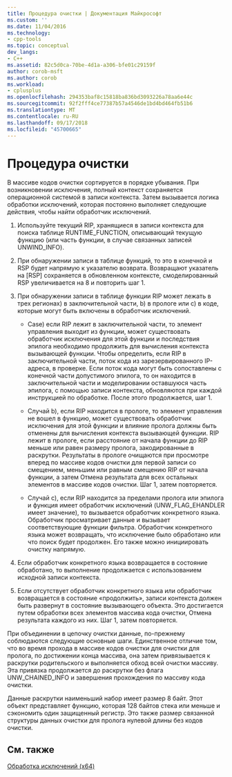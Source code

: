 ```yaml
---
title: Процедура очистки | Документация Майкрософт
ms.custom: ''
ms.date: 11/04/2016
ms.technology:
- cpp-tools
ms.topic: conceptual
dev_langs:
- C++
ms.assetid: 82c5d0ca-70be-4d1a-a306-bfe01c29159f
author: corob-msft
ms.author: corob
ms.workload:
- cplusplus
ms.openlocfilehash: 294353baf8c15818ba836bd3093226a78aa6e44c
ms.sourcegitcommit: 92f2fff4ce77387b57a4546de1bd4bd464fb51b6
ms.translationtype: MT
ms.contentlocale: ru-RU
ms.lasthandoff: 09/17/2018
ms.locfileid: "45700665"
---
```

# <a name="unwind-procedure"></a>Процедура очистки

В массиве кодов очистки сортируется в порядке убывания. При возникновении исключения, полный контекст сохраняется операционной системой в записи контекста. Затем вызывается логика обработки исключений, которая постоянно выполняет следующие действия, чтобы найти обработчик исключений.

1. Используйте текущий RIP, хранящиеся в записи контекста для поиска таблице RUNTIME_FUNCTION, описывающий текущую функцию (или часть функции, в случае связанных записей UNWIND_INFO).

1. При обнаружении записи в таблице функций, то это в конечной и RSP будет напрямую к указателю возврата. Возвращают указатель на [RSP] сохраняется в обновленном контексте, смоделированный RSP увеличивается на 8 и повторить шаг 1.

1. При обнаружении записи в таблице функции RIP может лежать в трех регионах) в заключительной части, b) в прологе или c) в коде, которые могут быть включены в обработчик исключений.

   - Case) если RIP лежит в заключительной части, то элемент управления выходит из функции, может существовать обработчик исключения для этой функции и последствия эпилога необходимо продолжить для вычисления контекста вызывающей функции. Чтобы определить, если RIP в заключительной части, поток кода из зарезервированного IP-адреса, в проверке. Если поток кода могут быть сопоставлены с конечной части допустимого эпилога, то он находится в заключительной части и моделировании оставшуюся часть эпилога, с помощью записи контекста, обновляются при каждой инструкцией по обработке. После этого продолжается, шаг 1.

   - Случай b), если RIP находится в прологе, то элемент управления не вошел в функцию, может существовать обработчик исключения для этой функции и влияние пролога должны быть отменены для вычисления контекста вызывающей функции. RIP лежит в прологе, если расстояние от начала функции до RIP меньше или равен размеру пролога, закодированные в раскрутки. Результаты в прологе очищаются при просмотре вперед по массиве кодов очистки для первой записи со смещением, меньшим или равным смещению RIP от начала функции, а затем Отмена результата для всех остальных элементов в массиве кодов очистки. Шаг 1, затем повторяется.

   - Случай c), если RIP находится за пределами пролога или эпилога и функция имеет обработчик исключений (UNW_FLAG_EHANDLER имеет значение), то вызывается обработчик конкретного языка. Обработчик просматривает данные и вызывает соответствующие функции фильтра. Обработчик конкретного языка может возвращать, что исключение было обработано или что поиск будет продолжен. Его также можно инициировать очистку напрямую.

1. Если обработчик конкретного языка возвращается в состояние обработано, то выполнение продолжается с использованием исходной записи контекста.

1. Если отсутствует обработчик конкретного языка или обработчик возвращается в состояние «продолжить», записи контекста должен быть развернут в состояние вызывающего объекта. Это достигается путем обработки всех элементов массива кода очистки, Отмена результата каждого из них. Шаг 1, затем повторяется.

При объединении в цепочку очистки данные, по-прежнему соблюдаются следующие основные шаги. Единственное отличие том, что во время прохода в массиве кодов очистки для очистки для пролога, по достижении конца массива, она затем привязывается к раскрутки родительского и выполняется обход всей очистки массиву. Эта привязка продолжается до раскрутки без флага UNW_CHAINED_INFO и завершения прохождения по массиву кода очистки.

Данные раскрутки наименьший набор имеет размер 8 байт. Этот объект представляет функцию, которая 128 байтов стека или меньше и сэкономить один защищенный регистр. Это также размер связанной структуры данных очистки для пролога нулевой длины без кодов очистки.

## <a name="see-also"></a>См. также

[Обработка исключений (x64)](../build/exception-handling-x64.md)